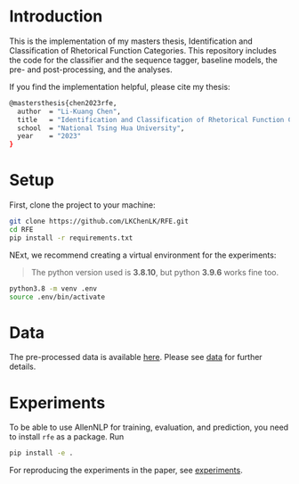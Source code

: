 # Introduction
This is the implementation of my masters thesis, Identification and Classification of Rhetorical Function Categories. This repository includes the code for the classifier and the sequence tagger, baseline models, the pre- and post-processing, and the analyses.

If you find the implementation helpful, please cite my thesis:

```bash
@mastersthesis{chen2023rfe,
  author  = "Li-Kuang Chen",
  title   = "Identification and Classification of Rhetorical Function Categories",
  school  = "National Tsing Hua University",
  year    = "2023"
}
```

# Setup
First, clone the project to your machine: 

```bash
git clone https://github.com/LKChenLK/RFE.git
cd RFE
pip install -r requirements.txt
```

NExt, we recommend creating a virtual environment for the experiments:
> The python version used is **3.8.10**, but python **3.9.6** works fine too.

```bash
python3.8 -m venv .env
source .env/bin/activate
```


# Data

The pre-processed data is available [here](https://drive.google.com/drive/folders/1RNO9vkdbmr8YBZvRzes3rA41frAXFOM_?usp=sharing). Please see [data](data) for further details.


# Experiments
To be able to use AllenNLP for training, evaluation, and prediction, you need to install `rfe` as a package. Run
```bash
pip install -e .
```
For reproducing the experiments in the paper, see [experiments](experiments).
